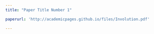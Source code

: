```yaml
---
title: "Paper Title Number 1"

paperurl: 'http://academicpages.github.io/files/Involution.pdf'

---
```




